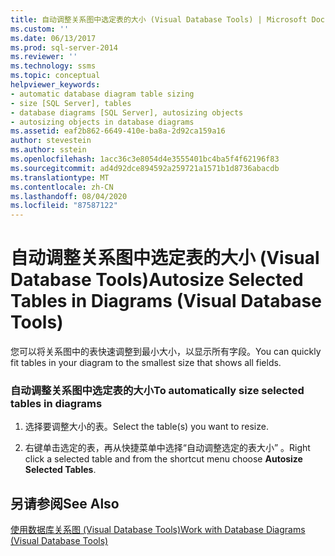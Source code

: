 ```yaml
---
title: 自动调整关系图中选定表的大小 (Visual Database Tools) | Microsoft Docs
ms.custom: ''
ms.date: 06/13/2017
ms.prod: sql-server-2014
ms.reviewer: ''
ms.technology: ssms
ms.topic: conceptual
helpviewer_keywords:
- automatic database diagram table sizing
- size [SQL Server], tables
- database diagrams [SQL Server], autosizing objects
- autosizing objects in database diagrams
ms.assetid: eaf2b862-6649-410e-ba8a-2d92ca159a16
author: stevestein
ms.author: sstein
ms.openlocfilehash: 1acc36c3e8054d4e3555401bc4ba5f4f62196f83
ms.sourcegitcommit: ad4d92dce894592a259721a1571b1d8736abacdb
ms.translationtype: MT
ms.contentlocale: zh-CN
ms.lasthandoff: 08/04/2020
ms.locfileid: "87587122"
---
```

# <a name="autosize-selected-tables-in-diagrams-visual-database-tools"></a><span data-ttu-id="d3d11-102">自动调整关系图中选定表的大小 (Visual Database Tools)</span><span class="sxs-lookup"><span data-stu-id="d3d11-102">Autosize Selected Tables in Diagrams (Visual Database Tools)</span></span>
  <span data-ttu-id="d3d11-103">您可以将关系图中的表快速调整到最小大小，以显示所有字段。</span><span class="sxs-lookup"><span data-stu-id="d3d11-103">You can quickly fit tables in your diagram to the smallest size that shows all fields.</span></span>  
  
### <a name="to-automatically-size-selected-tables-in-diagrams"></a><span data-ttu-id="d3d11-104">自动调整关系图中选定表的大小</span><span class="sxs-lookup"><span data-stu-id="d3d11-104">To automatically size selected tables in diagrams</span></span>  
  
1.  <span data-ttu-id="d3d11-105">选择要调整大小的表。</span><span class="sxs-lookup"><span data-stu-id="d3d11-105">Select the table(s) you want to resize.</span></span>  
  
2.  <span data-ttu-id="d3d11-106">右键单击选定的表，再从快捷菜单中选择“自动调整选定的表大小”  。</span><span class="sxs-lookup"><span data-stu-id="d3d11-106">Right click a selected table and from the shortcut menu choose **Autosize Selected Tables**.</span></span>  
  
## <a name="see-also"></a><span data-ttu-id="d3d11-107">另请参阅</span><span class="sxs-lookup"><span data-stu-id="d3d11-107">See Also</span></span>  
 [<span data-ttu-id="d3d11-108">使用数据库关系图 (Visual Database Tools)</span><span class="sxs-lookup"><span data-stu-id="d3d11-108">Work with Database Diagrams &#40;Visual Database Tools&#41;</span></span>](visual-database-tools.md)  
  
  
